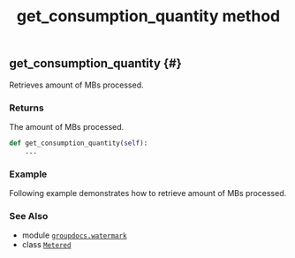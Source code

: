 ﻿---
title: get_consumption_quantity method
second_title: GroupDocs.Watermark for Python via .NET API References
description: 
type: docs
url: /python-net/groupdocs.watermark/metered/get_consumption_quantity/
is_root: false
weight: 30
---

## get_consumption_quantity {#}

Retrieves amount of MBs processed.


### Returns 


The amount of MBs processed.


```python
def get_consumption_quantity(self):
    ...
```



### Example 


Following example demonstrates how to retrieve amount of MBs processed.



### See Also
* module [`groupdocs.watermark`](../../)
* class [`Metered`](/watermark/python-net/groupdocs.watermark/metered)
